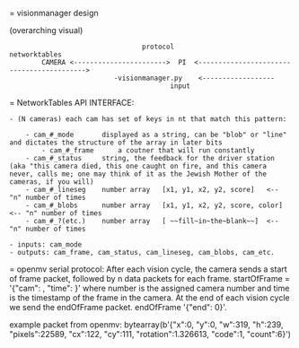 = visionmanager design

(overarching visual)

                                     protocol					   networktables
 			CAMERA <----------------------->  PI  <------------------------------------------>
							  -visionmanager.py    <------------------
											input
																					

= NetworkTables API   INTERFACE:

	- (N cameras) each cam has set of keys in nt that match this pattern:

		- cam_#_mode       displayed as a string, can be "blob" or "line" and dictates the structure of the array in later bits
        	- cam_#_frame      a coutner that will run constantly
		- cam_#_status	   string, the feedback for the driver station (aka "this camera died, this one caught on fire, and this camera never, calls me; one may think of it as the Jewish Mother of the cameras, if you will)
		- cam_#_lineseg    number array   [x1, y1, x2, y2, score]   <-- "n" number of times 
		- cam_#_blobs      number array   [x1, y1, x2, y2, score, color]  <-- "n" number of times
		- cam_#_?(etc.)    number array   [ ~~fill~in~the~blank~~]  <-- "n" number of times

	- inputs: cam_mode
	- outputs: cam_frame, cam_status, cam_lineseg, cam_blobs, cam_etc.


= openmv serial protocol:
After each vision cycle, the camera sends a start of frame packet, followed by n data packets for each frame. 
startOfFrame = '{"cam": <number>, "time": <number2>}' where number is the assigned camera number and time is the timestamp of the frame in the camera.
At the end of each vision cycle we send the endOfFrame packet.
endOfFrame '{"end": 0}'.

example packet from openmv: bytearray(b'{"x":0, "y":0, "w":319, "h":239, "pixels":22589, "cx":122, "cy":111, "rotation":1.326613, "code":1, "count":6}')

